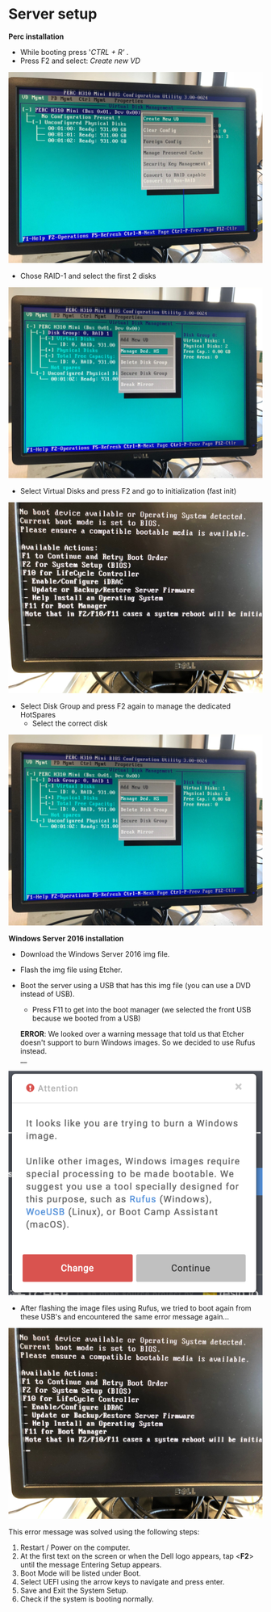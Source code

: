 # Server setup

**Perc installation**

* While booting press '_CTRL + R'_ .
* Press F2 and select: _Create new VD_

![](.gitbook/assets/image%20%2815%29.png)

* Chose RAID-1 and select the first 2 disks

 

![](.gitbook/assets/image%20%2818%29.png)

* Select Virtual Disks and press F2 and go to initialization \(fast init\)

![](.gitbook/assets/image%20%285%29.png)

* Select Disk Group and press F2 again to manage the dedicated HotSpares
  * Select the correct disk

![](.gitbook/assets/image%20%2819%29.png)

**Windows Server 2016 installation**

* Download the Windows Server 2016 img file.
* Flash the img file using Etcher.
* Boot the server using a USB that has this img file \(you can use a DVD instead of USB\).

  * Press F11 to get into the boot manager \(we selected the front USB because we booted from a USB\)

  **ERROR**: We looked over a warning message that told us that Etcher doesn't support to burn Windows images. So we decided to use Rufus instead.  
   __

![Warning message Etcher](.gitbook/assets/image%20%2811%29.png)

* After flashing the image files using Rufus, we tried to boot again from these USB's and encountered the same error message again...

![](.gitbook/assets/image%20%2814%29.png)

This error message was solved using the following steps:

1. Restart / Power on the computer.
2. At the first text on the screen or when the Dell logo appears, tap &lt;**F2**&gt; until the message Entering Setup appears.
3. Boot Mode will be listed under Boot.
4. Select UEFI using the arrow keys to navigate and press enter.
5. Save and Exit the System Setup.
6. Check if the system is booting normally.

